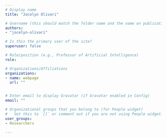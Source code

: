 ```yaml
---
# Display name
title: "Jocelyn Olivari"

# Username (this should match the folder name and the name on publications)
authors:
- "jocelyn-olivari"

# Is this the primary user of the site?
superuser: false

# Role/position (e.g., Professor of Artificial Intelligence)
role:

# Organizations/Affiliations
organizations:
- name: webpage
  url: ""


# Enter email to display Gravatar (if Gravatar enabled in Config)
email: ""

# Organizational groups that you belong to (for People widget)
#   Set this to `[]` or comment out if you are not using People widget.
user_groups:
- Researchers

---
```

